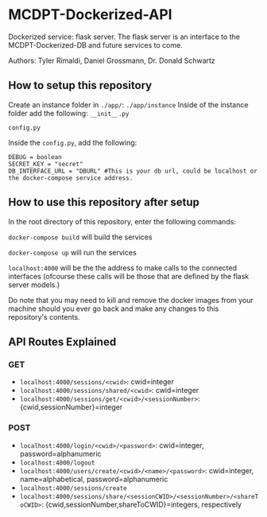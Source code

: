# MCDPT-Dockerized-API
Dockerized service: flask server. The flask server 
is an interface to the MCDPT-Dockerized-DB and future services to come.

Authors: 
Tyler Rimaldi, 
Daniel Grossmann,
Dr. Donald Schwartz

## How to setup this repository
Create an instance folder in `./app/`: `./app/instance`
Inside of the instance folder add the following:
`__init__.py`

`config.py`

Inside the `config.py`, add the following:
```
DEBUG = boolean
SECRET_KEY = "secret"
DB_INTERFACE_URL = "DBURL" #This is your db url, could be localhost or the docker-compose service address.
```

## How to use this repository after setup
In the root directory of this repository, enter the following commands:

`docker-compose build` will build the services

`docker-compose up` will run the services

`localhost:4000` will be the the address to make calls to the connected interfaces (ofcourse
these calls will be those that are defined by the flask server models.)

Do note that you may need to kill and remove the docker images from your machine should you ever go back and make any changes to this repository's contents.

## API Routes Explained

### GET
- `localhost:4000/sessions/<cwid>`: cwid=integer
- `localhost:4000/sessions/shared/<cwid>`: cwid=integer
- `localhost:4000/sessions/get/<cwid>/<sessionNumber>`: {cwid,sessionNumber}=integer

### POST
- `localhost:4000/login/<cwid>/<password>`: cwid=integer, password=alphanumeric
- `localhost:4000/logout`
- `localhost:4000/users/create/<cwid>/<name>/<password>`: cwid=integer, name=alphabetical, password=alphanumeric
- `localhost:4000/sessions/create`
- `localhost:4000/sessions/share/<sessionCWID>/<sessionNumber>/<shareToCWID>`: {cwid,sessionNumber,shareToCWID}=integers, respectively
